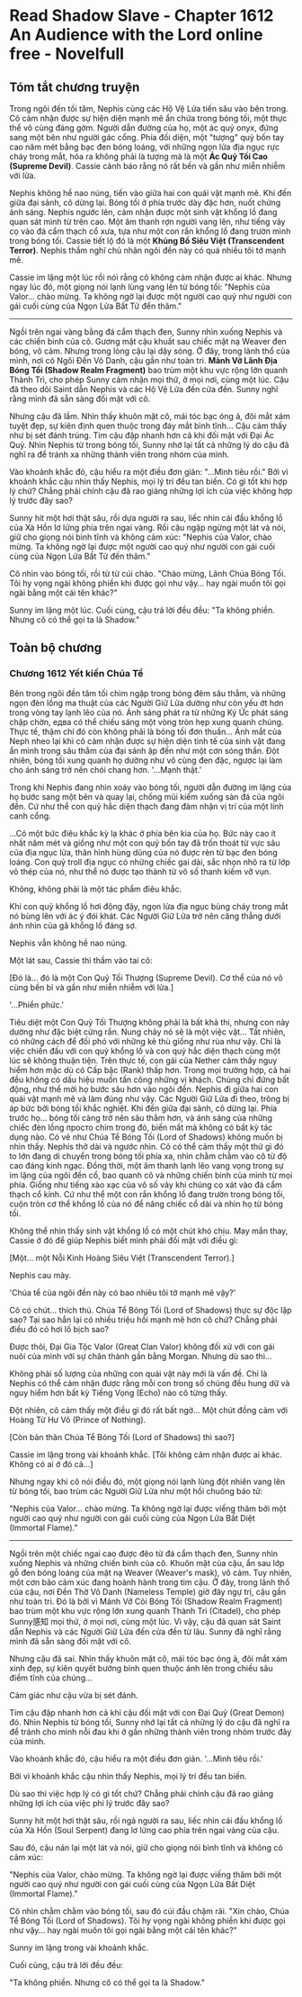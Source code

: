 # Read Shadow Slave - Chapter 1612 An Audience with the Lord online free - Novelfull

## Tóm tắt chương truyện

Trong ngôi đền tối tăm, Nephis cùng các Hộ Vệ Lửa tiến sâu vào bên trong. Cô cảm nhận được sự hiện diện mạnh mẽ ẩn chứa trong bóng tối, một thực thể vô cùng đáng gờm. Người dẫn đường của họ, một ác quỷ onyx, đứng sang một bên như người gác cổng. Phía đối diện, một "tượng" quỷ bốn tay cao năm mét bằng bạc đen bóng loáng, với những ngọn lửa địa ngục rực cháy trong mắt, hóa ra không phải là tượng mà là một **Ác Quỷ Tối Cao (Supreme Devil)**. Cassie cảnh báo rằng nó rất bền và gần như miễn nhiễm với lửa.

Nephis không hề nao núng, tiến vào giữa hai con quái vật mạnh mẽ. Khi đến giữa đại sảnh, cô dừng lại. Bóng tối ở phía trước dày đặc hơn, nuốt chửng ánh sáng. Nephis ngước lên, cảm nhận được một sinh vật khổng lồ đang quan sát mình từ trên cao. Một âm thanh rợn người vang lên, như tiếng vảy cọ vào đá cẩm thạch cổ xưa, tựa như một con rắn khổng lồ đang trườn mình trong bóng tối. Cassie tiết lộ đó là một **Khủng Bố Siêu Việt (Transcendent Terror)**. Nephis thầm nghĩ chủ nhân ngôi đền này có quá nhiều tôi tớ mạnh mẽ.

Cassie im lặng một lúc rồi nói rằng cô không cảm nhận được ai khác. Nhưng ngay lúc đó, một giọng nói lạnh lùng vang lên từ bóng tối: "Nephis của Valor… chào mừng. Ta không ngờ lại được một người cao quý như người con gái cuối cùng của Ngọn Lửa Bất Tử đến thăm."

***

Ngồi trên ngai vàng bằng đá cẩm thạch đen, Sunny nhìn xuống Nephis và các chiến binh của cô. Gương mặt cậu khuất sau chiếc mặt nạ Weaver đen bóng, vô cảm. Nhưng trong lòng cậu lại dậy sóng. Ở đây, trong lãnh thổ của mình, nơi có Ngôi Đền Vô Danh, cậu gần như toàn tri. **Mảnh Vỡ Lãnh Địa Bóng Tối (Shadow Realm Fragment)** bao trùm một khu vực rộng lớn quanh Thành Trì, cho phép Sunny cảm nhận mọi thứ, ở mọi nơi, cùng một lúc. Cậu đã theo dõi Saint dẫn Nephis và các Hộ Vệ Lửa đến cửa đền. Sunny nghĩ rằng mình đã sẵn sàng đối mặt với cô.

Nhưng cậu đã lầm. Nhìn thấy khuôn mặt cô, mái tóc bạc óng ả, đôi mắt xám tuyệt đẹp, sự kiên định quen thuộc trong đáy mắt bình tĩnh… Cậu cảm thấy như bị sét đánh trúng. Tim cậu đập nhanh hơn cả khi đối mặt với Đại Ác Quỷ. Nhìn Nephis từ trong bóng tối, Sunny nhớ lại tất cả những lý do cậu đã nghĩ ra để tránh xa những thành viên trong nhóm của mình.

Vào khoảnh khắc đó, cậu hiểu ra một điều đơn giản: "...Mình tiêu rồi." Bởi vì khoảnh khắc cậu nhìn thấy Nephis, mọi lý trí đều tan biến. Có gì tốt khi hợp lý chứ? Chẳng phải chính cậu đã rao giảng những lợi ích của việc không hợp lý trước đây sao?

Sunny hít một hơi thật sâu, rồi dựa người ra sau, liếc nhìn cái đầu khổng lồ của Xà Hồn lơ lửng phía trên ngai vàng. Rồi cậu ngập ngừng một lát và nói, giữ cho giọng nói bình tĩnh và không cảm xúc: "Nephis của Valor, chào mừng. Ta không ngờ lại được một người cao quý như người con gái cuối cùng của Ngọn Lửa Bất Tử đến thăm."

Cô nhìn vào bóng tối, rồi từ từ cúi chào. "Chào mừng, Lãnh Chúa Bóng Tối. Tôi hy vọng ngài không phiền khi được gọi như vậy… hay ngài muốn tôi gọi ngài bằng một cái tên khác?"

Sunny im lặng một lúc. Cuối cùng, cậu trả lời đều đều: "Ta không phiền. Nhưng cô có thể gọi ta là Shadow."

## Toàn bộ chương

### Chương 1612 Yết kiến Chúa Tể

Bên trong ngôi đền tăm tối chìm ngập trong bóng đêm sâu thẳm, và những ngọn đèn lồng ma thuật của các Người Giữ Lửa dường như còn yếu ớt hơn trong vòng tay lạnh lẽo của nó. Ánh sáng phát ra từ những Ký Ức phát sáng chập chờn, едва có thể chiếu sáng một vòng tròn hẹp xung quanh chúng. Thực tế, thậm chí đó còn không phải là bóng tối đơn thuần… Ánh mắt của Neph nheo lại khi cô cảm nhận được sự hiện diện tinh tế của sinh vật đang ẩn mình trong sâu thẳm của đại sảnh ập đến như một cơn sóng thần. Đột nhiên, bóng tối xung quanh họ dường như vô cùng đen đặc, ngược lại làm cho ánh sáng trở nên chói chang hơn. '...Mạnh thật.'

Trong khi Nephis đang nhìn xoáy vào bóng tối, người dẫn đường im lặng của họ bước sang một bên và quay lại, chống mũi kiếm xuống sàn đá của ngôi đền. Cứ như thể con quỷ hắc diện thạch đang đảm nhận vị trí của một lính canh cổng.

…Có một bức điêu khắc kỳ lạ khác ở phía bên kia của họ. Bức này cao ít nhất năm mét và giống như một con quỷ bốn tay đã trốn thoát từ vực sâu của địa ngục lửa, thân hình hùng dũng của nó được rèn từ bạc đen bóng loáng. Con quỷ troll địa ngục có những chiếc gai dài, sắc nhọn nhô ra từ lớp vỏ thép của nó, như thể nó được tạo thành từ vô số thanh kiếm vỡ vụn.

Không, không phải là một tác phẩm điêu khắc.

Khi con quỷ khổng lồ hơi động đậy, ngọn lửa địa ngục bùng cháy trong mắt nó bùng lên với ác ý đói khát. Các Người Giữ Lửa trở nên căng thẳng dưới ánh nhìn của gã khổng lồ đáng sợ.

Nephis vẫn không hề nao núng.

Một lát sau, Cassie thì thầm vào tai cô:

[Đó là… đó là một Con Quỷ Tối Thượng (Supreme Devil). Cơ thể của nó vô cùng bền bỉ và gần như miễn nhiễm với lửa.]

'...Phiền phức.'

Tiêu diệt một Con Quỷ Tối Thượng không phải là bất khả thi, nhưng con này dường như đặc biệt cứng rắn. Nung chảy nó sẽ là một việc vặt… Tất nhiên, có những cách để đối phó với những kẻ thù giống như rùa như vậy. Chỉ là việc chiến đấu với con quỷ khổng lồ và con quỷ hắc diện thạch cùng một lúc sẽ không thuận tiện. Trên thực tế, con gái của Nether cảm thấy nguy hiểm hơn mặc dù có Cấp bậc (Rank) thấp hơn. Trong mọi trường hợp, cả hai đều không có dấu hiệu muốn tấn công những vị khách. Chúng chỉ đứng bất động, như thể mời họ bước sâu hơn vào ngôi đền. Nephis đi giữa hai con quái vật mạnh mẽ và làm đúng như vậy. Các Người Giữ Lửa đi theo, trông bị áp bức bởi bóng tối khắc nghiệt. Khi đến giữa đại sảnh, cô dừng lại. Phía trước họ… bóng tối càng trở nên sâu thẳm hơn, và ánh sáng của những chiếc đèn lồng просто chìm trong đó, biến mất mà không có bất kỳ tác dụng nào. Có vẻ như Chúa Tể Bóng Tối (Lord of Shadows) không muốn bị nhìn thấy. Nephis thở dài và ngước nhìn. Cô có thể cảm thấy một thứ gì đó to lớn đang di chuyển trong bóng tối phía xa, nhìn chằm chằm vào cô từ độ cao đáng kinh ngạc. Đồng thời, một âm thanh lạnh lẽo vang vọng trong sự im lặng của ngôi đền cổ, bao quanh cô và những chiến binh của mình từ mọi phía. Giống như tiếng xào xạc của vô số vảy khi chúng cọ xát vào đá cẩm thạch cổ kính. Cứ như thể một con rắn khổng lồ đang trườn trong bóng tối, cuộn tròn cơ thể khổng lồ của nó để nâng chiếc cổ dài và nhìn họ từ bóng tối.

Không thể nhìn thấy sinh vật khổng lồ có một chút khó chịu. May mắn thay, Cassie ở đó để giúp Nephis biết mình phải đối mặt với điều gì:

[Một… một Nỗi Kinh Hoàng Siêu Việt (Transcendent Terror).]

Nephis cau mày.

'Chúa tể của ngôi đền này có bao nhiêu tôi tớ mạnh mẽ vậy?'

Cô có chút… thích thú. Chúa Tể Bóng Tối (Lord of Shadows) thực sự độc lập sao? Tại sao hắn lại có nhiều triệu hồi mạnh mẽ hơn cô chứ? Chẳng phải điều đó có hơi lố bịch sao?

Được thôi, Đại Gia Tộc Valor (Great Clan Valor) không đối xử với con gái nuôi của mình với sự chân thành gần bằng Morgan. Nhưng dù sao thì…

Không phải số lượng của những con quái vật này mới là vấn đề. Chỉ là Nephis có thể cảm nhận được rằng mỗi con trong số chúng đều hung dữ và nguy hiểm hơn bất kỳ Tiếng Vọng (Echo) nào cô từng thấy.

Đột nhiên, cô cảm thấy một điều gì đó rất bất ngờ... Một chút đồng cảm với Hoàng Tử Hư Vô (Prince of Nothing).

[Còn bản thân Chúa Tể Bóng Tối (Lord of Shadows) thì sao?]

Cassie im lặng trong vài khoảnh khắc. [Tôi không cảm nhận được ai khác. Không có ai ở đó cả…]

Nhưng ngay khi cô nói điều đó, một giọng nói lạnh lùng đột nhiên vang lên từ bóng tối, bao trùm các Người Giữ Lửa như một hồi chuông báo tử:

"Nephis của Valor… chào mừng. Ta không ngờ lại được viếng thăm bởi một người cao quý như người con gái cuối cùng của Ngọn Lửa Bất Diệt (Immortal Flame)."

***

Ngồi trên một chiếc ngai cao được đẽo từ đá cẩm thạch đen, Sunny nhìn xuống Nephis và những chiến binh của cô. Khuôn mặt của cậu, ẩn sau lớp gỗ đen bóng loáng của mặt nạ Weaver (Weaver's mask), vô cảm. Tuy nhiên, một cơn bão cảm xúc đang hoành hành trong tim cậu. Ở đây, trong lãnh thổ của cậu, nơi Đền Thờ Vô Danh (Nameless Temple) giờ đây ngự trị, cậu gần như toàn tri. Đó là bởi vì Mảnh Vỡ Cõi Bóng Tối (Shadow Realm Fragment) bao trùm một khu vực rộng lớn xung quanh Thành Trì (Citadel), cho phép Sunny感知 mọi thứ, ở mọi nơi, cùng một lúc. Vì vậy, cậu đã quan sát Saint dẫn Nephis và các Người Giữ Lửa đến cửa đền từ lâu. Sunny đã nghĩ rằng mình đã sẵn sàng đối mặt với cô.

Nhưng cậu đã sai. Nhìn thấy khuôn mặt cô, mái tóc bạc óng ả, đôi mắt xám xinh đẹp, sự kiên quyết bướng bỉnh quen thuộc ánh lên trong chiều sâu điềm tĩnh của chúng…

Cảm giác như cậu vừa bị sét đánh.

Tim cậu đập nhanh hơn cả khi cậu đối mặt với con Đại Quỷ (Great Demon) đó. Nhìn Nephis từ bóng tối, Sunny nhớ lại tất cả những lý do cậu đã nghĩ ra để tránh cho mình nỗi đau khi ở gần những thành viên trong nhóm trước đây của mình.

Vào khoảnh khắc đó, cậu hiểu ra một điều đơn giản. '...Mình tiêu rồi.'

Bởi vì khoảnh khắc cậu nhìn thấy Nephis, mọi lý trí đều tan biến.

Dù sao thì việc hợp lý có gì tốt chứ? Chẳng phải chính cậu đã rao giảng những lợi ích của việc phi lý trước đây sao?

Sunny hít một hơi thật sâu, rồi ngả người ra sau, liếc nhìn cái đầu khổng lồ của Xà Hồn (Soul Serpent) đang lơ lửng cao phía trên ngai vàng của cậu.

Sau đó, cậu nán lại một lát và nói, giữ cho giọng nói bình tĩnh và không có cảm xúc:

"Nephis của Valor, chào mừng. Ta không ngờ lại được viếng thăm bởi một người cao quý như người con gái cuối cùng của Ngọn Lửa Bất Diệt (Immortal Flame)."

Cô nhìn chằm chằm vào bóng tối, sau đó cúi đầu chậm rãi. "Xin chào, Chúa Tể Bóng Tối (Lord of Shadows). Tôi hy vọng ngài không phiền khi được gọi như vậy… hay ngài muốn tôi gọi ngài bằng một cái tên khác?"

Sunny im lặng trong vài khoảnh khắc.

Cuối cùng, cậu trả lời đều đều:

"Ta không phiền. Nhưng cô có thể gọi ta là Shadow."